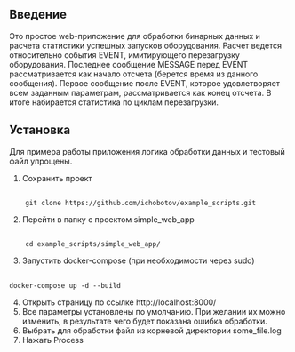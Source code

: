## Введение

Это простое web-приложение для обработки бинарных данных и расчета статистики успешных запусков оборудования.
Расчет ведется относительно события EVENT, имитирующего перезагрузку оборудования.
Последнее сообщение MESSAGE перед EVENT рассматривается как начало отсчета (берется время из данного сообщения).
Первое сообщение после EVENT, которое удовлетворяет всем заданным параметрам, рассматривается как конец отсчета.
В итоге набирается статистика по циклам перезагрузки.

## Установка
Для примера работы приложения логика обработки данных и тестовый файл упрощены.
1. Сохранить проект
##
        git clone https://github.com/ichobotov/example_scripts.git
2. Перейти в папку с проектом simple_web_app
##
        cd example_scripts/simple_web_app/
3. Запустить docker-compose (при необходимости через sudo)
##
    docker-compose up -d --build    

4. Открыть страницу по ссылке http://localhost:8000/
5. Все параметры установлены по умолчанию. При желании их можно изменить, в результате чего будет показана ошибка  обработки.
6. Выбрать для обработки файл из корневой директории some_file.log
7. Нажать Process

